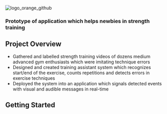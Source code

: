 ![logo_orange_github](https://user-images.githubusercontent.com/67295703/210141583-54b227d8-c796-45c4-9857-f42537faaa0d.png)

### Prototype of application which helps newbies in strength training


## Project Overview
* Gathered and labelled strength training videos of dozens medium advanced gym enthusiasts which were imitating technique errors
* Designed and created training assistant system which recognizes start/end of the exercise, counts repetitions and detects errors in exercise techniques
* Deployed the system into an application which signals detected events with visual and audible messages in real-time


## Getting Started
